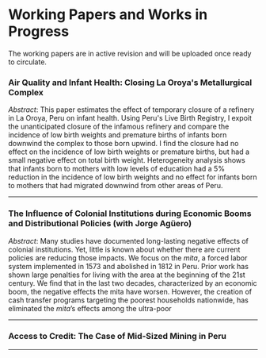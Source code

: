 # Working Papers and Works in Progress
The working papers are in active revision and will be uploaded once ready to circulate. 

### Air Quality and Infant Health: Closing La Oroya's Metallurgical Complex
*Abstract*: This paper estimates the effect of temporary closure of a refinery in La Oroya, Peru on infant health. Using Peru's Live Birth Registry, I expoit the unanticipated closure of the infamous refinery and compare the incidence of low birth weights and premature births of infants born downwind the complex to those born upwind. I find the closure had no effect on the incidence of low birth weights or premature births, but had a small negative effect on total birth weight. Heterogeneity analysis shows that infants born to mothers with low levels of education had a 5% reduction in the incidence of low birth weights and no effect for infants born to mothers that had migrated downwind from other areas of Peru.

---

### The Influence of Colonial Institutions during Economic Booms and Distributional Policies (with Jorge Ag&uuml;ero)
*Abstract*: Many studies have documented long-lasting negative effects of colonial institutions. Yet, little is known about whether there are current policies are reducing those impacts. We focus on the *mita*, a forced labor system implemented in 1573 and abolished in 1812 in Peru. Prior work has shown large penalties for living with the area at the beginning of the 21st century. We find that in the last two decades, characterized by an economic boom, the negative effects the mita have worsen. However, the creation of cash transfer programs targeting the poorest households nationwide, has eliminated the *mita*’s effects among the ultra-poor

---

### Access to Credit: The Case of Mid-Sized Mining in Peru


---
